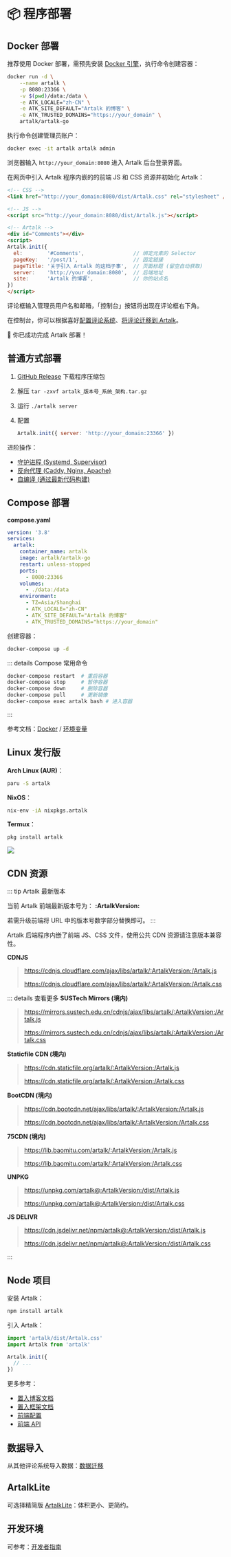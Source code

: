 # 📦 程序部署

## Docker 部署

推荐使用 Docker 部署，需预先安装 [Docker 引擎](https://docs.docker.com/engine/install/)，执行命令创建容器：

```bash
docker run -d \
    --name artalk \
    -p 8080:23366 \
    -v $(pwd)/data:/data \
    -e ATK_LOCALE="zh-CN" \
    -e ATK_SITE_DEFAULT="Artalk 的博客" \
    -e ATK_TRUSTED_DOMAINS="https://your_domain" \
    artalk/artalk-go
```

执行命令创建管理员账户：

```bash
docker exec -it artalk artalk admin
```

浏览器输入 `http://your_domain:8080` 进入 Artalk 后台登录界面。

在网页中引入 Artalk 程序内嵌的的前端 JS 和 CSS 资源并初始化 Artalk：

<!-- prettier-ignore-start -->

```html
<!-- CSS -->
<link href="http://your_domain:8080/dist/Artalk.css" rel="stylesheet" />

<!-- JS -->
<script src="http://your_domain:8080/dist/Artalk.js"></script>

<!-- Artalk -->
<div id="Comments"></div>
<script>
Artalk.init({
  el:        '#Comments',                // 绑定元素的 Selector
  pageKey:   '/post/1',                  // 固定链接
  pageTitle: '关于引入 Artalk 的这档子事',  // 页面标题 (留空自动获取)
  server:    'http://your_domain:8080',  // 后端地址
  site:      'Artalk 的博客',             // 你的站点名
})
</script>
```
<!-- prettier-ignore-end -->

评论框输入管理员用户名和邮箱，「控制台」按钮将出现在评论框右下角。

在控制台，你可以根据喜好[配置评论系统](./backend/config.md)、[将评论迁移到 Artalk](./transfer.md)。

🥳 你已成功完成 Artalk 部署！

## 普通方式部署

1. [GitHub Release](https://github.com/ArtalkJS/Artalk/releases) 下载程序压缩包
2. 解压 `tar -zxvf artalk_版本号_系统_架构.tar.gz`
3. 运行 `./artalk server`
4. 配置

   ```js
   Artalk.init({ server: 'http://your_domain:23366' })
   ```

进阶操作：

- [守护进程 (Systemd, Supervisor)](./backend/daemon.md)
- [反向代理 (Caddy, Nginx, Apache)](./backend/reverse-proxy.md)
- [自编译 (通过最新代码构建)](../develop/contributing.md)

## Compose 部署

**compose.yaml**

```yaml
version: '3.8'
services:
  artalk:
    container_name: artalk
    image: artalk/artalk-go
    restart: unless-stopped
    ports:
      - 8080:23366
    volumes:
      - ./data:/data
    environment:
      - TZ=Asia/Shanghai
      - ATK_LOCALE="zh-CN"
      - ATK_SITE_DEFAULT="Artalk 的博客"
      - ATK_TRUSTED_DOMAINS="https://your_domain"
```

创建容器：

```bash
docker-compose up -d
```

::: details Compose 常用命令

```bash
docker-compose restart  # 重启容器
docker-compose stop     # 暂停容器
docker-compose down     # 删除容器
docker-compose pull     # 更新镜像
docker-compose exec artalk bash # 进入容器
```

:::

参考文档：[Docker](./backend/docker.md) / [环境变量](./env.md)

## Linux 发行版

**Arch Linux (AUR)**：

```bash
paru -S artalk
```

**NixOS**：

```bash
nix-env -iA nixpkgs.artalk
```

**Termux**：

```bash
pkg install artalk
```

![](https://repology.org/badge/vertical-allrepos/artalk.svg)

## CDN 资源

::: tip Artalk 最新版本

当前 Artalk 前端最新版本号为： **:ArtalkVersion:**

若需升级前端将 URL 中的版本号数字部分替换即可。
:::

Artalk 后端程序内嵌了前端 JS、CSS 文件，使用公共 CDN 资源请注意版本兼容性。

**CDNJS**

> <https://cdnjs.cloudflare.com/ajax/libs/artalk/:ArtalkVersion:/Artalk.js>
>
> <https://cdnjs.cloudflare.com/ajax/libs/artalk/:ArtalkVersion:/Artalk.css>

::: details 查看更多
**SUSTech Mirrors (境内)**

> <https://mirrors.sustech.edu.cn/cdnjs/ajax/libs/artalk/:ArtalkVersion:/Artalk.js>
>
> <https://mirrors.sustech.edu.cn/cdnjs/ajax/libs/artalk/:ArtalkVersion:/Artalk.css>

**Staticfile CDN (境内)**

> <https://cdn.staticfile.org/artalk/:ArtalkVersion:/Artalk.js>
>
> <https://cdn.staticfile.org/artalk/:ArtalkVersion:/Artalk.css>

**BootCDN (境内)**

> <https://cdn.bootcdn.net/ajax/libs/artalk/:ArtalkVersion:/Artalk.js>
>
> <https://cdn.bootcdn.net/ajax/libs/artalk/:ArtalkVersion:/Artalk.css>

**75CDN (境内)**

> <https://lib.baomitu.com/artalk/:ArtalkVersion:/Artalk.js>
>
> <https://lib.baomitu.com/artalk/:ArtalkVersion:/Artalk.css>

**UNPKG**

> <https://unpkg.com/artalk@:ArtalkVersion:/dist/Artalk.js>
>
> <https://unpkg.com/artalk@:ArtalkVersion:/dist/Artalk.css>

**JS DELIVR**

> <https://cdn.jsdelivr.net/npm/artalk@:ArtalkVersion:/dist/Artalk.js>
>
> <https://cdn.jsdelivr.net/npm/artalk@:ArtalkVersion:/dist/Artalk.css>

:::

## Node 项目

安装 Artalk：

```bash
npm install artalk
```

引入 Artalk：

```js
import 'artalk/dist/Artalk.css'
import Artalk from 'artalk'

Artalk.init({
  // ...
})
```

更多参考：

- [置入博客文档](../develop/import-blog.md)
- [置入框架文档](../develop/import-framework.md)
- [前端配置](./frontend/config.md)
- [前端 API](../develop/fe-api.md)

## 数据导入

从其他评论系统导入数据：[数据迁移](./transfer.md)

## ArtalkLite

可选择精简版 [ArtalkLite](./frontend/artalk-lite.md)：体积更小、更简约。

## 开发环境

可参考：[开发者指南](https://github.com/ArtalkJS/Artalk/blob/master/CONTRIBUTING.md)

